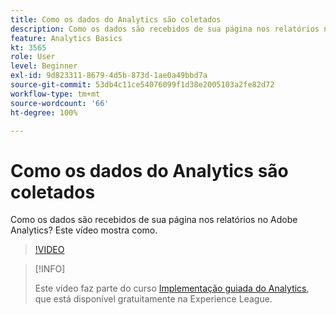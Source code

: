 ```yaml
---
title: Como os dados do Analytics são coletados
description: Como os dados são recebidos de sua página nos relatórios no Adobe Analytics? Este vídeo mostra como.
feature: Analytics Basics
kt: 3565
role: User
level: Beginner
exl-id: 9d823311-8679-4d5b-873d-1ae0a49bbd7a
source-git-commit: 53db4c11ce54076099f1d38e2005103a2fe82d72
workflow-type: tm+mt
source-wordcount: '66'
ht-degree: 100%

---
```


# Como os dados do Analytics são coletados

Como os dados são recebidos de sua página nos relatórios no Adobe Analytics? Este vídeo mostra como.

>[!VIDEO](https://video.tv.adobe.com/v/28768/?quality=12&learn=on)

>[!INFO]
>
> Este vídeo faz parte do curso [Implementação guiada do Analytics](https://experienceleague.adobe.com/?recommended=Analytics-D-1-2019.1&amp;lang=pt-BR), que está disponível gratuitamente na Experience League.
